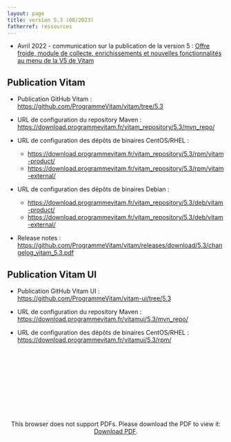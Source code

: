 ```yaml
---
layout: page
title: version 5.3 (08/2023)
fatherref: ressources
---
```


- Avril 2022 - communication sur la publication de la version 5 : [Offre froide, module de collecte, enrichissements et nouvelles fonctionnalités au menu de la V5 de Vitam](http://www.programmevitam.fr/2022/04/13/Version5/)

## Publication Vitam

- Publication GitHub Vitam : https://github.com/ProgrammeVitam/vitam/tree/5.3

- URL de configuration du repository Maven : https://download.programmevitam.fr/vitam_repository/5.3/mvn_repo/

- URL de configuration des dépôts de binaires CentOS/RHEL :
    - https://download.programmevitam.fr/vitam_repository/5.3/rpm/vitam-product/
    - https://download.programmevitam.fr/vitam_repository/5.3/rpm/vitam-external/

- URL de configuration des dépôts de binaires Debian :
    - https://download.programmevitam.fr/vitam_repository/5.3/deb/vitam-product/
    - https://download.programmevitam.fr/vitam_repository/5.3/deb/vitam-external/

- Release notes : https://github.com/ProgrammeVitam/vitam/releases/download/5.3/changelog_vitam_5.3.pdf
 

## Publication Vitam UI

- Publication GitHub Vitam UI : https://github.com/ProgrammeVitam/vitam-ui/tree/5.3

- URL de configuration du repository Maven : https://download.programmevitam.fr/vitamui/5.3/mvn_repo/

- URL de configuration des dépôts de binaires CentOS/RHEL : https://download.programmevitam.fr/vitamui/5.3/rpm/

<p style="text-align: center;">
<object data="/ressources/RefCourant/changelog_vitam_5.3.pdf" type="application/pdf" width="600px" height="750px">
    <embed src="/ressources/RefCourant/changelog_vitam_5.3.pdf" type="application/pdf">
        <p>This browser does not support PDFs. Please download the PDF to view it: <a href="/ressources/RefCourant/changelog_vitam_5.3.pdf">Download PDF</a>.</p>
    </embed>
</object>
</p>